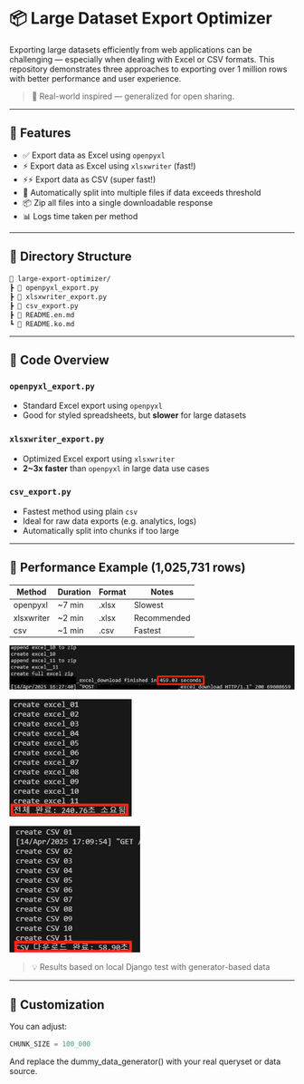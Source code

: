 # 📦 Large Dataset Export Optimizer

Exporting large datasets efficiently from web applications can be challenging — especially when dealing with Excel or CSV formats. This repository demonstrates three approaches to exporting over 1 million rows with better performance and user experience.

> 🔁 Real-world inspired — generalized for open sharing.

---

## 🚀 Features

- ✅ Export data as Excel using `openpyxl`
- ⚡ Export data as Excel using `xlsxwriter` (fast!)
- ⚡⚡ Export data as CSV (super fast!)
- 🧩 Automatically split into multiple files if data exceeds threshold
- 📦 Zip all files into a single downloadable response
- 📊 Logs time taken per method

---

## 📂 Directory Structure
```plaintext
📁 large-export-optimizer/
┣ 📜 openpyxl_export.py
┣ 📜 xlsxwriter_export.py
┣ 📜 csv_export.py
┣ 📜 README.en.md
┗ 📜 README.ko.md
```

---

## 📄 Code Overview

### `openpyxl_export.py`
- Standard Excel export using `openpyxl`
- Good for styled spreadsheets, but **slower** for large datasets

### `xlsxwriter_export.py`
- Optimized Excel export using `xlsxwriter`
- **2~3x faster** than `openpyxl` in large data use cases

### `csv_export.py`
- Fastest method using plain `csv`
- Ideal for raw data exports (e.g. analytics, logs)
- Automatically split into chunks if too large

---

## 🧪 Performance Example (1,025,731 rows)

| Method        | Duration   | Format | Notes         |
|---------------|------------|--------|---------------|
| openpyxl      | ~7 min     | .xlsx  | Slowest       |
| xlsxwriter    | ~2 min     | .xlsx  | Recommended   |
| csv           | ~1 min     | .csv   | Fastest       |

![openpyxl](/img/python/excel-export-optimization/01.png)

![xlsxwriter](/img/python/excel-export-optimization/02.png)

![csv](/img/python/excel-export-optimization/03.png)

> 💡 Results based on local Django test with generator-based data

---

## 🔧 Customization

You can adjust:

```python
CHUNK_SIZE = 100_000
```

And replace the dummy_data_generator() with your real queryset or data source.
